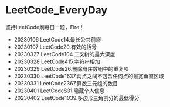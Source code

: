 # LeetCode_EveryDay
坚持LeetCode刷每日一题，Fire！

- 20230106 LeetCode14.最长公共前缀
- 20230107 LeetCode20.有效的括号
- 20230327 LeetCode104.二叉树的最大深度
- 20230328 LeetCode415.字符串相加
- 20230329 LeetCode26.删除有序数组中的重复项
- 20230330 LeetCode1637.两点之间不包含任何点的最宽垂直区域
- 20230331 LeetCode2367.算数三元组的数目
- 20230401 LeetCode831.隐藏个人信息
- 20230402 LeetCode1039.多边形三角剖分的最低得分

